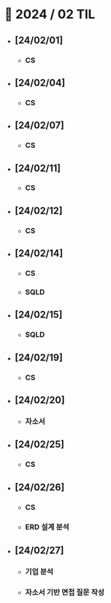 # 🚩 2024 / 02 TIL

- ## **[24/02/01]**

  - ### CS

- ## **[24/02/04]**

  - ### CS

- ## **[24/02/07]**

  - ### CS

- ## **[24/02/11]**

  - ### CS

- ## **[24/02/12]**

  - ### CS

- ## **[24/02/14]**

  - ### CS
  - ### SQLD

- ## **[24/02/15]**

  - ### SQLD

- ## **[24/02/19]**

  - ### CS

- ## **[24/02/20]**

  - ### 자소서

- ## **[24/02/25]**

  - ### CS

- ## **[24/02/26]**

  - ### CS
  - ### ERD 설계 분석

- ## **[24/02/27]**
  - ### 기업 분석
  - ### 자소서 기반 면접 질문 작성
